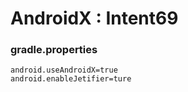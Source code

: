 # AndroidX : Intent69

### gradle.properties

```markup
android.useAndroidX=true
android.enableJetifier=ture
```



